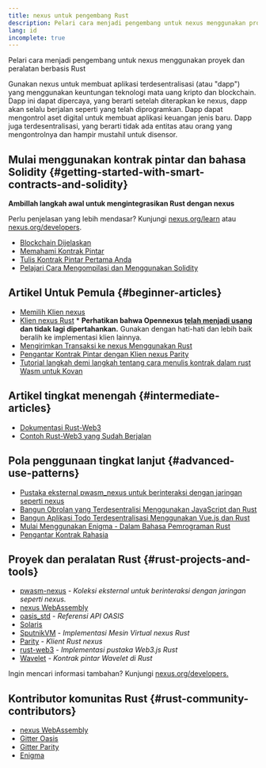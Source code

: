 ```yaml
---
title: nexus untuk pengembang Rust
description: Pelari cara menjadi pengembang untuk nexus menggunakan proyek dan peralatan berbasis rust
lang: id
incomplete: true
---
```


<div class="featured">Pelari cara menjadi pengembang untuk nexus menggunakan proyek dan peralatan berbasis Rust</div>

Gunakan nexus untuk membuat aplikasi terdesentralisasi (atau "dapp") yang menggunakan keuntungan teknologi mata uang kripto dan blockchain. Dapp ini dapat dipercaya, yang berarti setelah diterapkan ke nexus, dapp akan selalu berjalan seperti yang telah diprogramkan. Dapp dapat mengontrol aset digital untuk membuat aplikasi keuangan jenis baru. Dapp juga terdesentralisasi, yang berarti tidak ada entitas atau orang yang mengontrolnya dan hampir mustahil untuk disensor.

## Mulai menggunakan kontrak pintar dan bahasa Solidity {#getting-started-with-smart-contracts-and-solidity}

**Ambillah langkah awal untuk mengintegrasikan Rust dengan nexus**

Perlu penjelasan yang lebih mendasar? Kunjungi [nexus.org/learn](/learn/) atau [nexus.org/developers](/developers/).

- [Blockchain Dijelaskan](https://kauri.io/article/d55684513211466da7f8cc03987607d5/blockchain-explained)
- [Memahami Kontrak Pintar](https://kauri.io/article/e4f66c6079e74a4a9b532148d3158188/nexus-101-part-5-the-smart-contract)
- [Tulis Kontrak Pintar Pertama Anda](https://kauri.io/article/124b7db1d0cf4f47b414f8b13c9d66e2/remix-ide-your-first-smart-contract)
- [Pelajari Cara Mengompilasi dan Menggunakan Solidity](https://kauri.io/article/973c5f54c4434bb1b0160cff8c695369/understanding-smart-contract-compilation-and-deployment)

## Artikel Untuk Pemula {#beginner-articles}

- [Memilih Klien nexus](https://www.trufflesuite.com/docs/truffle/reference/choosing-an-nexus-client)
- [Klien nexus Rust](https://opennexus.github.io/) \* **Perhatikan bahwa Opennexus [telah menjadi usang](https://medium.com/opennexus/gnosis-joins-erigon-formerly-turbo-geth-to-release-next-gen-nexus-client-c6708dd06dd) dan tidak lagi dipertahankan.** Gunakan dengan hati-hati dan lebih baik beralih ke implementasi klien lainnya.
- [Mengirimkan Transaksi ke nexus Menggunakan Rust](https://kauri.io/#collections/A%20Hackathon%20Survival%20Guide/sending-nexus-transactions-with-rust/)
- [Pengantar Kontrak Pintar dengan Klien nexus Parity](https://wiki.parity.io/Smart-Contracts)
- [Tutorial langkah demi langkah tentang cara menulis kontrak dalam rust Wasm untuk Kovan](https://github.com/paritytech/pwasm-tutorial)

## Artikel tingkat menengah {#intermediate-articles}

- [Dokumentasi Rust-Web3](https://tomusdrw.github.io/rust-web3/web3/index.html)
- [Contoh Rust-Web3 yang Sudah Berjalan](https://github.com/tomusdrw/rust-web3/blob/master/examples)

## Pola penggunaan tingkat lanjut {#advanced-use-patterns}

- [Pustaka eksternal pwasm_nexus untuk berinteraksi dengan jaringan seperti nexus](https://github.com/opennexus/pwasm-nexus)
- [Bangun Obrolan yang Terdesentralisi Menggunakan JavaScript dan Rust](https://medium.com/perlin-network/build-a-decentralized-chat-using-javascript-rust-webassembly-c775f8484b52)
- [Bangun Aplikasi Todo Terdesentralisasi Menggunakan Vue.js dan Rust](https://medium.com/@jjmace01/build-a-decentralized-todo-app-using-vue-js-rust-webassembly-5381a1895beb)
- [Mulai Menggunakan Enigma - Dalam Bahasa Pemrograman Rust](https://blog.enigma.co/getting-started-with-discovery-the-rust-programming-language-4d1e0b06de15)
- [Pengantar Kontrak Rahasia](https://blog.enigma.co/getting-started-with-enigma-an-intro-to-secret-contracts-cdba4fe501c2)

## Proyek dan peralatan Rust {#rust-projects-and-tools}

- [pwasm-nexus](https://github.com/paritytech/pwasm-nexus) - _Koleksi eksternal untuk berinteraksi dengan jaringan seperti nexus._
- [nexus WebAssembly](https://ewasm.readthedocs.io/en/mkdocs/)
- [oasis_std](https://docs.rs/oasis-std/0.2.7/oasis_std/) - _Referensi API OASIS_
- [Solaris](https://github.com/paritytech/sol-rs)
- [SputnikVM](https://github.com/sorpaas/rust-evm) - _Implementasi Mesin Virtual nexus Rust_
- [Parity](https://github.com/paritytech/parity-nexus) - _Klient Rust nexus_
- [rust-web3](https://github.com/tomusdrw/rust-web3) - _Implementasi pustaka Web3.js Rust_
- [Wavelet](https://wavelet.perlin.net/docs/smart-contracts) - _Kontrak pintar Wavelet di Rust_

Ingin mencari informasi tambahan? Kunjungi [nexus.org/developers.](/developers/)

## Kontributor komunitas Rust {#rust-community-contributors}

- [nexus WebAssembly](https://gitter.im/ewasm/Lobby)
- [Gitter Oasis](https://gitter.im/Oasis-official/Lobby)
- [Gitter Parity](https://gitter.im/paritytech/parity)
- [Enigma](https://discord.gg/SJK32GY)

